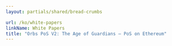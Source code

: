 ```yaml
---
layout: partials/shared/bread-crumbs

url: /ko/white-papers
linkName: White Papers
title: "Orbs PoS V2: The Age of Guardians – PoS on Ethereum"
---
```

